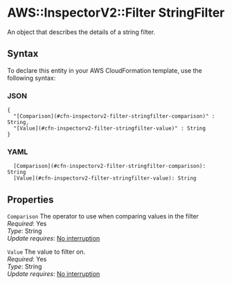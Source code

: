 # AWS::InspectorV2::Filter StringFilter<a name="aws-properties-inspectorv2-filter-stringfilter"></a>

An object that describes the details of a string filter\.

## Syntax<a name="aws-properties-inspectorv2-filter-stringfilter-syntax"></a>

To declare this entity in your AWS CloudFormation template, use the following syntax:

### JSON<a name="aws-properties-inspectorv2-filter-stringfilter-syntax.json"></a>

```
{
  "[Comparison](#cfn-inspectorv2-filter-stringfilter-comparison)" : String,
  "[Value](#cfn-inspectorv2-filter-stringfilter-value)" : String
}
```

### YAML<a name="aws-properties-inspectorv2-filter-stringfilter-syntax.yaml"></a>

```
  [Comparison](#cfn-inspectorv2-filter-stringfilter-comparison): String
  [Value](#cfn-inspectorv2-filter-stringfilter-value): String
```

## Properties<a name="aws-properties-inspectorv2-filter-stringfilter-properties"></a>

`Comparison`  <a name="cfn-inspectorv2-filter-stringfilter-comparison"></a>
The operator to use when comparing values in the filter  
*Required*: Yes  
*Type*: String  
*Update requires*: [No interruption](https://docs.aws.amazon.com/AWSCloudFormation/latest/UserGuide/using-cfn-updating-stacks-update-behaviors.html#update-no-interrupt)

`Value`  <a name="cfn-inspectorv2-filter-stringfilter-value"></a>
The value to filter on\.  
*Required*: Yes  
*Type*: String  
*Update requires*: [No interruption](https://docs.aws.amazon.com/AWSCloudFormation/latest/UserGuide/using-cfn-updating-stacks-update-behaviors.html#update-no-interrupt)